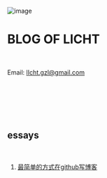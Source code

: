 ![image](https://raw.githubusercontent.com/lIchtg/lichtg.github.io/master/images/3.jpeg)

# __BLOG OF LICHT__

&nbsp;

Email: lIcht.gzl@gmail.com

&nbsp;

&nbsp;

&nbsp;

##  essays

&nbsp;

1. [最简单的方式在github写博客](https://github.com/lIchtg/lichtg.github.io/blob/master/001.md)

